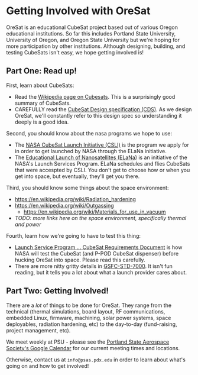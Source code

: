 # Getting Involved with OreSat

OreSat is an educational CubeSat project based out of various Oregon educational institutions. So far this includes Portland State University, University of Oregon, and Oregon State University but we're hoping for more participation by other institutions. Although designing, building, and testing CubeSats isn't easy, we hope getting involved is!

## Part One: Read up!

First, learn about CubeSats:

- Read the [Wikipedia page on Cubesats](https://en.wikipedia.org/wiki/CubeSat). This is a surprisingly good summary of CubeSats.
- CAREFULLY read the [CubeSat Design specification (CDS)](https://static1.squarespace.com/static/5418c831e4b0fa4ecac1bacd/t/56e9b62337013b6c063a655a/1458157095454/cds_rev13_final2.pdf). As we design OreSat, we'll constantly refer to this design spec so understanding it deeply is a good idea.

Second, you should know about the nasa programs we hope to use:

- The [NASA CubeSat Launch Initiative (CSLI)](http://www.nasa.gov/directorates/heo/home/CubeSats_initiative) is the program we apply for in order to get launched by NASA through the ELaNa initiative.
- The [Educational Launch of Nanosatellites (ELaNa)](http://www.nasa.gov/mission_pages/smallsats/elana/index.html) is an initiative of the NASA's Launch Services Program. ELaNa schedules and flies CubeSats that were accespted by CSLI. You don't get to choose how or when you get into space, but eventually, they'll get you there.

Third, you should know some things about the space environment:

- https://en.wikipedia.org/wiki/Radiation_hardening
- https://en.wikipedia.org/wiki/Outgassing
   - https://en.wikipedia.org/wiki/Materials_for_use_in_vacuum
- _TODO: more links here on the space environment, specifically thermal and power_

Fourth, learn how we're going to have to test this thing:

- [Launch Service Program ... CubeSat Requirements Document](http://www.nasa.gov/pdf/627972main_LSP-REQ-317_01A.pdf) is how NASA will test the CubeSat (and P-POD CubeSat dispenser) before hucking OreSat into space. Please read this carefully. 
- There are more nitty gritty details in [GSFC-STD-7000](https://standards.nasa.gov/standard/gsfc/gsfc-std-7000). It isn't fun reading, but it tells you a lot about what a launch provider cares about.

## Part Two: Getting Involved!

There are a _lot_ of things to be done for OreSat. They range from the technical (thermal simulations, board layout, RF communications, embedded Linux, firmware, machining, solar power systems, space deployables, radiation hardening, etc) to the day-to-day (fund-raising, project management, etc). 

We meet weekly at PSU - please see the [Portland State Aerospace Society's Google Calendar](http://psas.pdx.edu/join/) for our current meeting times and locations.

Otherwise, contact us at `info@psas.pdx.edu` in order to learn about what's going on and how to get involved!

